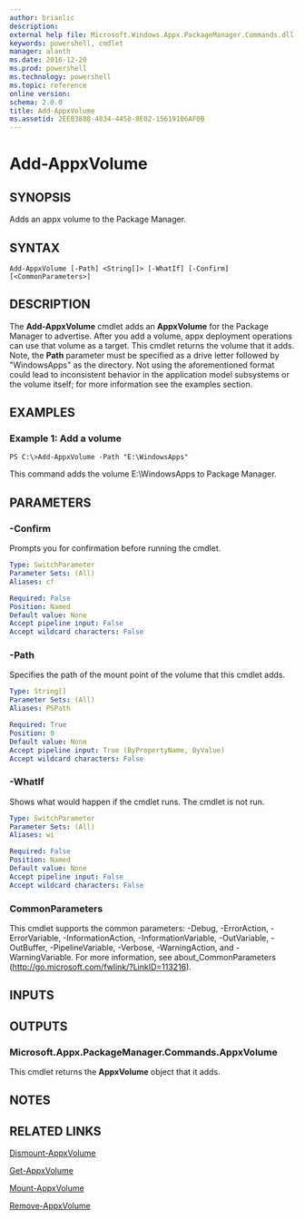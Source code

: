 ```yaml
---
author: brianlic
description: 
external help file: Microsoft.Windows.Appx.PackageManager.Commands.dll-Help.xml
keywords: powershell, cmdlet
manager: alanth
ms.date: 2016-12-20
ms.prod: powershell
ms.technology: powershell
ms.topic: reference
online version: 
schema: 2.0.0
title: Add-AppxVolume
ms.assetid: 2EEB3888-4834-4458-8E02-156191B6AF0B
---
```


# Add-AppxVolume

## SYNOPSIS
Adds an appx volume to the Package Manager.

## SYNTAX

```
Add-AppxVolume [-Path] <String[]> [-WhatIf] [-Confirm] [<CommonParameters>]
```

## DESCRIPTION
The **Add-AppxVolume** cmdlet adds an **AppxVolume** for the Package Manager to advertise.
After you add a volume, appx deployment operations can use that volume as a target.
This cmdlet returns the volume that it adds.
Note, the **Path** parameter must be specified as a drive letter followed by "WindowsApps" as the directory.
Not using the aforementioned format could lead to inconsistent behavior in the application model subsystems or the volume itself; for more information see the examples section.

## EXAMPLES

### Example 1: Add a volume
```
PS C:\>Add-AppxVolume -Path "E:\WindowsApps"
```

This command adds the volume E:\WindowsApps to Package Manager.

## PARAMETERS

### -Confirm
Prompts you for confirmation before running the cmdlet.

```yaml
Type: SwitchParameter
Parameter Sets: (All)
Aliases: cf

Required: False
Position: Named
Default value: None
Accept pipeline input: False
Accept wildcard characters: False
```

### -Path
Specifies the path of the mount point of the volume that this cmdlet adds.

```yaml
Type: String[]
Parameter Sets: (All)
Aliases: PSPath

Required: True
Position: 0
Default value: None
Accept pipeline input: True (ByPropertyName, ByValue)
Accept wildcard characters: False
```

### -WhatIf
Shows what would happen if the cmdlet runs. The cmdlet is not run.

```yaml
Type: SwitchParameter
Parameter Sets: (All)
Aliases: wi

Required: False
Position: Named
Default value: None
Accept pipeline input: False
Accept wildcard characters: False
```

### CommonParameters
This cmdlet supports the common parameters: -Debug, -ErrorAction, -ErrorVariable, -InformationAction, -InformationVariable, -OutVariable, -OutBuffer, -PipelineVariable, -Verbose, -WarningAction, and -WarningVariable. For more information, see about_CommonParameters (http://go.microsoft.com/fwlink/?LinkID=113216).

## INPUTS

## OUTPUTS

### Microsoft.Appx.PackageManager.Commands.AppxVolume
This cmdlet returns the **AppxVolume** object that it adds.

## NOTES

## RELATED LINKS

[Dismount-AppxVolume](./Dismount-AppxVolume.md)

[Get-AppxVolume](./Get-AppxVolume.md)

[Mount-AppxVolume](./Mount-AppxVolume.md)

[Remove-AppxVolume](./Remove-AppxVolume.md)

